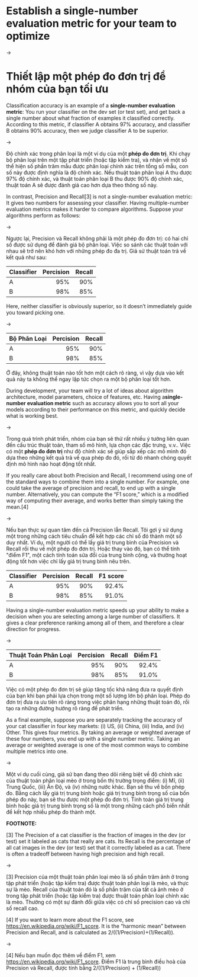 # Establish a single-number evaluation metric for your team to optimize

->

# Thiết lập một phép đo đơn trị để nhóm của bạn tối ưu

Classification accuracy is an example of a ​**single-number evaluation metric**​: You run your classifier on the dev set (or test set), and get back a single number about what fraction of examples it classified correctly. According to this metric, if classifier A obtains 97% accuracy, and classifier B obtains 90% accuracy, then we judge classifier A to be superior.

-> 

Độ chính xác trong phân loại là một ví dụ của một **phép đo đơn trị**. Khi chạy bộ phân loại trên một tập phát triển (hoặc tập kiểm tra), và nhận về một số thể hiện số phần trăm mẫu được phân loại chính xác trên tổng số mẫu, con số này được định nghĩa là độ chính xác. Nếu thuật toán phân loại A thu được 97% độ chính xác, và thuật toán phân loại B thu được 90% độ chính xác, thuật toán A sẽ được đánh giá cao hơn dựa theo thông số này.

In contrast, Precision and Recall[3] is not a single-number evaluation metric: It gives two numbers for assessing your classifier. Having multiple-number evaluation metrics makes it harder to compare algorithms. Suppose your algorithms perform as follows:

->

Ngược lại, Precision và Recall không phải là một phép đo đơn trị: có hai chỉ số được sử dụng để đánh giá bộ phân loại. Việc so sánh các thuật toán với nhau sẽ trở nên khó hơn với những phép đo đa trị. Giả sử thuật toán trả về kết quả như sau:

| Classifier  | Percision | Recall |
| ----- | -------: | -------: |
| A  | 95%  | 90% |
| B  | 98%  | 85% |

Here, neither classifier is obviously superior, so it doesn’t immediately guide you toward picking one.

->

| Bộ Phân Loại  | Percision | Recall |
| ----- | -------: | -------: |
| A  | 95%  | 90% |
| B  | 98%  | 85% |

Ở đây, không thuật toán nào tốt hơn một cách rõ ràng, vì vậy dựa vào kết quả này ta không thể ngay lập tức chọn ra một bộ phân loại tốt hơn.

During development, your team will try a lot of ideas about algorithm architecture, model parameters, choice of features, etc. Having a **​single-number evaluation metric​**​ such as accuracy allows you to sort all your models according to their performance on this metric, and quickly decide what is working best.

-> 

Trong quá trình phát triển, nhóm của bạn sẽ thử rất nhiều ý tưởng liên quan đến cấu trúc thuật toán, tham số mô hình, lựa chọn các đặc trưng, v.v.. Việc có một **phép đo đơn trị** như độ chính xác sẽ giúp sắp xếp các mô mình đó dựa theo những kết quả trả về qua phép đo đó, rồi từ đó nhanh chóng quyết định mô hình nào hoạt động tốt nhất.

If you really care about both Precision and Recall, I recommend using one of the standard ways to combine them into a single number. For example, one could take the average of precision and recall, to end up with a single number. Alternatively, you can compute the “F1 score,” which is a modified way of computing their average, and works better than simply taking the mean.[4]

->

Nếu bạn thực sự quan tâm đến cả Precision lẫn Recall. Tôi gợi ý sử dụng một trong những cách tiêu chuẩn để kết hợp các chỉ số đó thành một số duy nhất. Ví dụ, một người có thể lấy giá trị trung bình của Precision và Recall rồi thu về một phép đo đơn trị. Hoặc thay vào đó, bạn có thể tính "điểm F1", một cách tính toán sửa đổi của trung bình cộng, và thường hoạt động tốt hơn việc chỉ lấy giá trị trung bình nêu trên.

| Classifier  | Percision | Recall | F1 score |
| ----- | -------: | -------: | -----: |
| A  | 95%  | 90% | 92.4% |
| B  | 98%  | 85% | 91.0% |

Having a single-number evaluation metric speeds up your ability to make a decision when you are selecting among a large number of classifiers. It gives a clear preference ranking among all of them, and therefore a clear direction for progress.

->

| Thuật Toán Phân Loại | Percision | Recall | Điểm F1 |
| ----- | -------: | -------: | -----: |
| A  | 95%  | 90% | 92.4% |
| B  | 98%  | 85% | 91.0% |

Việc có một phép đo đơn trị sẽ giúp tăng tốc khả năng đưa ra quyết định của bạn khi bạn phải lựa chọn trong một số lượng lớn bộ phân loại. Phép đo đơn trị đưa ra ưu tiên rõ ràng trong việc phân hạng những thuật toán đó, rồi tạo ra những đường hướng rõ ràng để phát triển. 

As a final example, suppose you are separately tracking the accuracy of your cat classifier in four key markets: (i) US, (ii) China, (iii) India, and (iv) Other. This gives four metrics. By taking an average or weighted average of these four numbers, you end up with a single number metric. Taking an average or weighted average is one of the most common ways to combine multiple metrics into one.

->

Một ví dụ cuối cùng, giả sử bạn đang theo dõi riêng biệt về độ chính xác của thuật toán phân loại mèo ở trong bốn thị trường trọng điểm: (i) Mĩ, (ii) Trung Quốc, (iii) Ấn Độ, và (iv) những nước khác. Bạn sẽ thu về bốn phép đo. Bằng cách lấy giá trị trung bình hoặc giá trị trung bình trọng số của bốn phép đo này, bạn sẽ thu được một phép đo đơn trị. Tính toán giá trị trung bình hoặc giá trị trung bình trọng số là một trong những cách phổ biển nhất để kết hợp nhiều phép đo thành một.

**FOOTNOTE:**

[3] The Precision of a cat classifier is the fraction of images in the dev (or test) set it labeled as cats that really are cats. Its Recall is the percentage of all cat images in the dev (or test) set that it correctly labeled as a cat. There is often a tradeoff between having high precision and high recall.

->

[3] Precision của một thuật toán phân loại mèo là số phần trăm ảnh ở trong tập phát triển (hoặc tập kiểm tra) được thuật toán phân loại là mèo, và thực sự là mèo. Recall của thuật toán đó là số phần trăm của tất cả ảnh mèo ở trong tập phát triển (hoặc tập kiểm tra) được thuật toán phân loại chính xác là mèo. Thường có một sự đánh đổi giữa việc có chỉ số precision cao và chỉ số recall cao.

[4] If you want to learn more about the F1 score, see ​https://en.wikipedia.org/wiki/F1_score​. It is the “harmonic mean” between Precision and Recall, and is calculated as 2/((1/Precision)+(1/Recall)).

->

[4] Nếu bạn muốn đọc thêm về điểm F1, xem ​https://en.wikipedia.org/wiki/F1_score​. Điểm F1 là trung bình điều hoà của Precision và Recall, được tính bằng 2/((1/Precision) + (1/Recall))